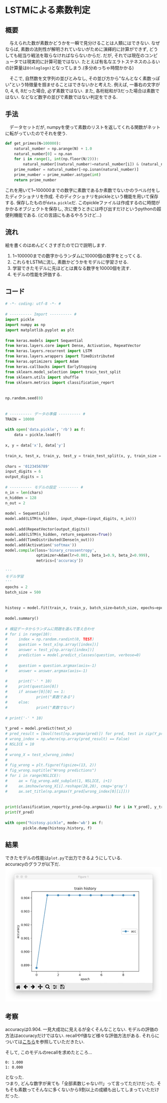 # LSTMによる素数判定

## 概要
　与えられた数が素数かどうかを一瞬で見分けることは人類にはできない. なぜならば, 素数の法則性が解明されていないがために演繹的に計算ができず, どうしても総当り戦法を取らなければならないからだ. だが, それでは現在のコンピュータでは現実的に計算可能ではない. たとえば有名なエラトステネスのふるいの計算量は`O(nloglogn)`となってしまう.(多分めっちゃ時間かかる)  

　そこで, 自然数を文字列の並びとみなし, その並び方から"なんとなく素数っぽい"という特徴量を掴ませることはできないかと考えた. 例えば, 一番右の文字が0, 4, 6, 8だった場合, 必ず素数ではない. また, 各桁総和が3だった場合は素数ではない. などなど数字の並びで素数ではない判定をできる. 

## 手法
　データセットだが, numpyを使って素数のリストを返してくれる関数がネットに転がっていたのでそれを使う.

```python
def get_primes(N=100000):
    natural_number = np.arange(N) + 1.0
    natural_number[0] = np.nan
    for i in range(1, int(np.floor(N/2))):
        natural_number[(natural_number!=natural_number[i]) & (natural_number%natural_number[i]==0)] = np.nan
    prime_number = natural_number[~np.isnan(natural_number)]
    prime_number = prime_number.astype(int)
    return prime_number
```

これを用いて1~100000までの数字に素数であるか素数でないかのラベル付をしたディクショナリを作成. そのディクショナリをpickleという機能を用いて保存する. 保存したものが`data.pickle`だ. このpickleファイルは作成するのに時間がかかるオブジェクトを保存し, 次に使うときには呼び出すだけというpythonの超便利機能である. (どの言語にもあるやろうけど...)

## 流れ
絵を書くのはめんどくさすぎたので口で説明します.  

1. 1~100000までの数字からランダムに10000個の数字をとってくる.
2. これらをLSTMに流し, 素数かどうかをモデルに学習させる.
3. 学習できたモデルに先ほどとは異なる数字を10000個を流す.
4. モデルの性能を評価する.

## コード
```main.py
# -*- coding: utf-8 -*- #

# ---------- Import ---------- #
import pickle
import numpy as np
import matplotlib.pyplot as plt

from keras.models import Sequential
from keras.layers.core import Dense, Activation, RepeatVector
from keras.layers.recurrent import LSTM
from keras.layers.wrappers import TimeDistributed
from keras.optimizers import Adam
from keras.callbacks import EarlyStopping
from sklearn.model_selection import train_test_split
from sklearn.utils import shuffle
from sklearn.metrics import classification_report


np.random.seed(0)


# ---------- データの準備 ---------- #
TRAIN = 10000

with open('data.pickle', 'rb') as f:
	data = pickle.load(f)

x, y = data['x'], data['y']

train_x, test_x, train_y, test_y = train_test_split(x, y, train_size = TRAIN)

chars = '0123456789'
input_digits = 6
output_digits = 1

# ---------- モデルの設定 --------- #
n_in = len(chars)
n_hidden = 128
n_out = 2

model = Sequential()
model.add(LSTM(n_hidden, input_shape=(input_digits, n_in)))

model.add(RepeatVector(output_digits))
model.add(LSTM(n_hidden, return_sequences=True))
model.add(TimeDistributed(Dense(n_out)))
model.add(Activation('softmax'))
model.compile(loss='binary_crossentropy',
              optimizer=Adam(lr=0.001, beta_1=0.9, beta_2=0.999),
              metrics=['accuracy'])

'''
モデル学習
'''
epochs = 2
batch_size = 500


histosy = model.fit(train_x, train_y, batch_size=batch_size, epochs=epochs,validation_data=(test_x, test_y))

model.summary()

# 検証データからランダムに問題を選んで答え合わせ
# for i in range(10):
#     index = np.random.randint(0, TEST)
#     question = test_x[np.array([index])]
#     answer = test_y[np.array([index])]
#     prediction = model.predict_classes(question, verbose=0)

#     question = question.argmax(axis=-1)
#     answer = answer.argmax(axis=-1)

#     print('-' * 10)
#     print(question[0])
#     if answer[0][0] == 1:
#             print("素数である")
#     else:
#             print("素数でない")

# print('-' * 10)

Y_pred = model.predict(test_x)
# pred_result = [bool(test[np.argmax(pred)]) for pred, test in zip(Y_pred, test_y)]
# wrong_index = np.where(np.array(pred_result) == False)
# NSLICE = 10
# 
# wrong_X = test_x[wrong_index]
# 
# fig_wrong = plt.figure(figsize=(13, 2))
# fig_wrong.suptitle("Wrong predictions")
# for i in range(NSLICE):
#     ax = fig_wrong.add_subplot(1, NSLICE, i+1)
#     ax.imshow(wrong_X[i].reshape(28,28), cmap='gray') 
#     ax.set_title(np.argmax(Y_pred[wrong_index[0][i]]))


print(classification_report(y_pred=[np.argmax(i) for i in Y_pred], y_true=[np.argmax(i) for i in test_y]))
print(Y_pred)

with open("histosy.pickle", mode='wb') as f:
        pickle.dump(histosy.history, f)


```

## 結果
できたモデルの性能は`plot.py`で出力できるようにしている.  
accuracyのグラフが以下だ.
![グラフ](./graph/acc.jpg)

## 考察
accuracyは0.904. 一見大成功に見えるが全くそんなことない. モデルの評価の方法はaccuracyだけではない. recallやf値など様々な評価方法がある. それらについては[こちら](http://ibisforest.org/index.php?F%E5%80%A4)を参照していただきたい.  

そして, このモデルのrecallを求めたところ...

```
0: 1.000
1: 0.000
```
となった.  
つまり, どんな数字が来ても「全部素数じゃない!!!」って言ってただけだった. そもそも素数ってそんなに多くないから9割以上の成績も出してしまっていただけだった.
